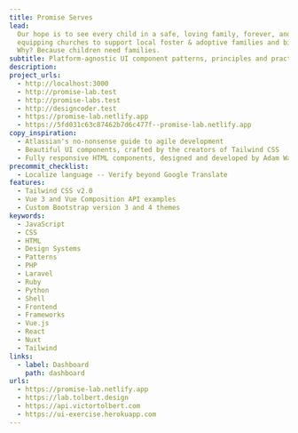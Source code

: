 ```yaml
---
title: Promise Serves
lead:
  Our hope is to see every child in a safe, loving family, forever, and we carry out this mission by
  equipping churches to support local foster & adoptive families and biological families in crisis.
  Why? Because children need families.
subtitle: Platform-agnostic UI component patterns, principles and practices...
description:
project_urls:
  - http://localhost:3000
  - http://promise-lab.test
  - http://promise-labs.test
  - http://designcoder.test
  - https://promise-lab.netlify.app
  - https://5fd031c63c87462b7d6c477f--promise-lab.netlify.app
copy_inspiration:
  - Atlassian's no-nonsense guide to agile development
  - Beautiful UI components, crafted by the creators of Tailwind CSS
  - Fully responsive HTML components, designed and developed by Adam Wathan and Steve Schoger
precommit_checklist:
  - Localize language -- Verify beyond Google Translate
features:
  - Tailwind CSS v2.0
  - Vue 3 and Vue Composition API examples
  - Custom Bootstrap version 3 and 4 themes
keywords:
  - JavaScript
  - CSS
  - HTML
  - Design Systems
  - Patterns
  - PHP
  - Laravel
  - Ruby
  - Python
  - Shell
  - Frontend
  - Frameworks
  - Vue.js
  - React
  - Nuxt
  - Tailwind
links:
  - label: Dashboard
    path: dashboard
urls:
  - https://promise-lab.netlify.app
  - https://lab.tolbert.design
  - https://api.victortolbert.com
  - https://ui-exercise.herokuapp.com
---
```


